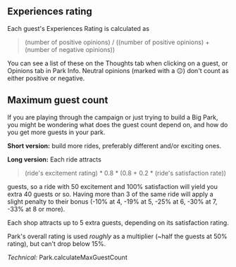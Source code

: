 ## Experiences rating
Each guest's Experiences Rating is calculated as

> (number of positive opinions) / ((number of positive opinions) + (number of negative opinions))

You can see a list of these on the Thoughts tab when clicking on a guest, or Opinions tab in Park Info. Neutral opinions (marked with a 😐) don't count as either positive or negative.

## Maximum guest count
If you are playing through the campaign or just trying to build a Big Park, you might be wondering what does the guest count depend on, and how do you get more guests in your park.

**Short version:** build more rides, preferably different and/or exciting ones.

**Long version:**
Each ride attracts
> (ride's excitement rating) * 0.8 * (0.8 + 0.2 * (ride's satisfaction rate))

guests, so a ride with 50 excitement and 100% satisfaction will yield you extra 40 guests or so.
Having more than 3 of the same ride will apply a slight penalty to their bonus (-10% at 4, -19% at 5, -25% at 6, -30% at 7, -33% at 8 or more).

Each shop attracts up to 5 extra guests, depending on its satisfaction rating.

Park's overall rating is used *roughly* as a multiplier (~half the guests at 50% rating), but can't drop below 15%.

*Technical:* Park.calculateMaxGuestCount